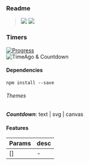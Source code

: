 ### Readme

> [![](https://img.shields.io/badge/Main-readme‌‌‌‌‌‌‌-white)](../../readme.desc.md) [![](https://img.shields.io/badge/usage‌‌‌‌‌‌‌-orange)](usage.md)

### Timers

[![Progress](https://img.shields.io/badge/Demo-✔✔✔✔☐‌‌‌‌‌‌‌-blue)](https://krsln.github.io/NgLootBox/LootBox/Timers)  
![](https://github.com/krsln/NgLootBox/raw/master/loot-box/Libs/Timers/Screenshots/Timer.png "TimeAgo & Countdown")

#### Dependencies
```
npm install --save 
```

###### Themes
**_Countdown_**: text | svg | canvas

#### Features
Params | desc
 --- | ---  
[] | -
 

